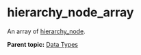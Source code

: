 # hierarchy_node_array

An array of [hierarchy_node](r_hierarchy_node.md#).

**Parent topic:** [Data Types](../data_types/c_datatypes.md)

